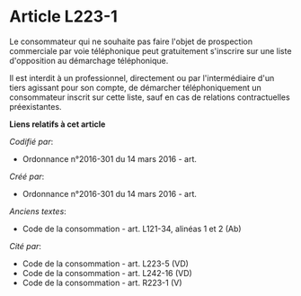 # Article L223-1

Le consommateur qui ne souhaite pas faire l'objet de prospection commerciale par voie téléphonique peut gratuitement
s'inscrire sur une liste d'opposition au démarchage téléphonique.

Il est interdit à un professionnel, directement ou par l'intermédiaire d'un tiers agissant pour son compte, de démarcher
téléphoniquement un consommateur inscrit sur cette liste, sauf en cas de relations contractuelles préexistantes.

**Liens relatifs à cet article**

_Codifié par_:

  - Ordonnance n°2016-301 du 14 mars 2016 - art.

_Créé par_:

  - Ordonnance n°2016-301 du 14 mars 2016 - art.

_Anciens textes_:

  - Code de la consommation - art. L121-34, alinéas 1 et 2  (Ab)

_Cité par_:

  - Code de la consommation - art. L223-5 (VD)
  - Code de la consommation - art. L242-16 (VD)
  - Code de la consommation - art. R223-1 (V)
